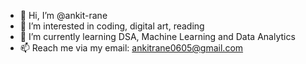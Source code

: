 - 👋 Hi, I’m @ankit-rane
- 👀 I’m interested in coding, digital art, reading
- 🌱 I’m currently learning DSA, Machine Learning and Data Analytics
- 📫 Reach me via my email: ankitrane0605@gmail.com

<!---
ankit-rane/ankit-rane is a ✨ special ✨ repository because its `README.md` (this file) appears on your GitHub profile.
You can click the Preview link to take a look at your changes.
--->
